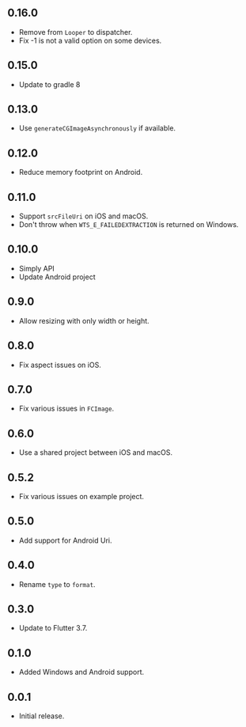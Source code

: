 ## 0.16.0

- Remove from `Looper` to dispatcher.
- Fix -1 is not a valid option on some devices.

## 0.15.0

- Update to gradle 8

## 0.13.0

- Use `generateCGImageAsynchronously` if available.

## 0.12.0

- Reduce memory footprint on Android.

## 0.11.0

- Support `srcFileUri` on iOS and macOS.
- Don't throw when `WTS_E_FAILEDEXTRACTION` is returned on Windows.

## 0.10.0

- Simply API
- Update Android project

## 0.9.0

- Allow resizing with only width or height.

## 0.8.0

- Fix aspect issues on iOS.

## 0.7.0

- Fix various issues in `FCImage`.

## 0.6.0

- Use a shared project between iOS and macOS.

## 0.5.2

- Fix various issues on example project.

## 0.5.0

- Add support for Android Uri.

## 0.4.0

- Rename `type` to `format`.

## 0.3.0

- Update to Flutter 3.7.

## 0.1.0

- Added Windows and Android support.

## 0.0.1

- Initial release.

